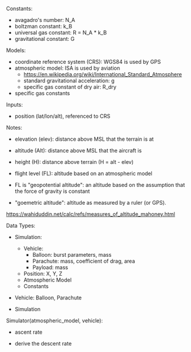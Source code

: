 Constants:
* avagadro's number: N_A
* boltzman constant: k_B
* universal gas constant: R = N_A * k_B
* gravitational constant: G


Models:
* coordinate reference system (CRS): WGS84 is used by GPS
* atmospheric model: ISA is used by aviation
  * https://en.wikipedia.org/wiki/International_Standard_Atmosphere
  * standard gravitational acceleration: g
  * specific gas constant of dry air: R_dry
* specific gas constants

Inputs:
* position (lat/lon/alt), referenced to CRS

Notes:
* elevation (elev): distance above MSL that the terrain is at
* altitude (Alt): distance above MSL that the aircraft is
* height (H): distance above terrain (H = alt - elev)
* flight level (FL): altitude based on an atmospheric model

* FL is "geopotential altitude": an altitude based on the assumption that the force of gravity is constant
* "goemetric altitude": altitude as measured by a ruler (or GPS).

https://wahiduddin.net/calc/refs/measures_of_altitude_mahoney.html

Data Types:
* Simulation:
    * Vehicle:
        * Balloon: burst parameters, mass
        * Parachute: mass, coefficient of drag, area
        * Payload: mass
    * Position: X, Y, Z
    * Atmospheric Model
    * Constants
    
    

* Vehicle: Balloon, Parachute
* Simulation

Simulator(atmospheric_model, vehicle):
  * ascent rate
      
  * derive the descent rate